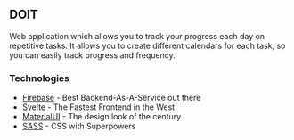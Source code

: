 ## DOIT

Web application which allows you to track your progress each day on repetitive tasks. It allows you to create different calendars for each task, so you can easily track progress and frequency.

### Technologies

 - [Firebase](https://firebase.google.com/) - Best Backend-As-A-Service out there
 - [Svelte](https://svelte.dev/) - The Fastest Frontend in the West
 - [MaterialUI](https://sveltematerialui.com/) - The design look of the century
 - [SASS](https://sass-lang.com/) - CSS with Superpowers